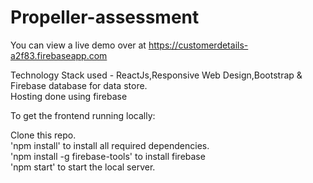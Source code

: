 # Propeller-assessment
You can view a live demo over at https://customerdetails-a2f83.firebaseapp.com </br>

Technology Stack used - ReactJs,Responsive Web Design,Bootstrap & Firebase database for data store.  </br>
Hosting done using firebase</br>

To get the frontend running locally:</br>

Clone this repo.</br>
'npm install' to install all required dependencies.</br>
'npm install -g firebase-tools' to install firebase </br>
'npm start' to start the local server.</br>

